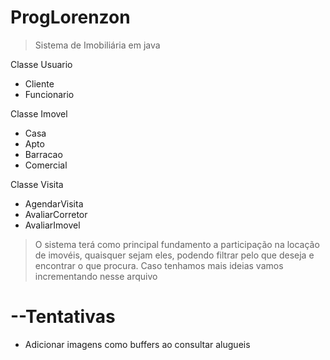 ﻿# ProgLorenzon

> Sistema de Imobiliária em java

Classe Usuario
- Cliente
- Funcionario

Classe Imovel
- Casa
- Apto
- Barracao
- Comercial

Classe Visita
- AgendarVisita
- AvaliarCorretor
- AvaliarImovel

> O sistema terá como principal fundamento a participação na locação de imovéis, quaisquer sejam eles, podendo filtrar pelo que deseja e encontrar o que procura. Caso tenhamos mais ideias vamos incrementando nesse arquivo

# --Tentativas
- Adicionar imagens como buffers ao consultar alugueis

